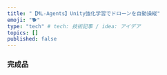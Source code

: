 ```yaml
---
title: "【ML-Agents】Unity強化学習でドローンを自動操縦"
emoji: "🐕"
type: "tech" # tech: 技術記事 / idea: アイデア
topics: []
published: false
---
```

### 完成品
